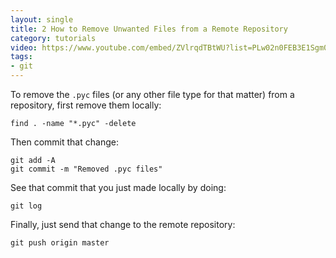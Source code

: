 ```yaml
---
layout: single
title: 2 How to Remove Unwanted Files from a Remote Repository
category: tutorials
video: https://www.youtube.com/embed/ZVlrqdTBtWU?list=PLw02n0FEB3E1Sgm0vPnXEvBcRWAXncCLO
tags:
- git
---
```

To remove the `.pyc` files (or any other file type for that matter) from a repository, first remove them locally:
``` shell
find . -name "*.pyc" -delete
```
Then commit that change:
``` shell
git add -A
git commit -m "Removed .pyc files"
```
See that commit that you just made locally by doing:
``` shell
git log
```
Finally, just send that change to the remote repository:
``` shell
git push origin master
```
